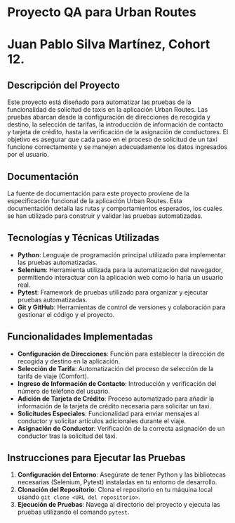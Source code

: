 # Proyecto QA para Urban Routes
# Juan Pablo Silva Martínez, Cohort 12.

## Descripción del Proyecto

Este proyecto está diseñado para automatizar las pruebas de la funcionalidad de solicitud de taxis en la aplicación Urban Routes. Las pruebas abarcan desde la configuración de direcciones de recogida y destino, la selección de tarifas, la introducción de información de contacto y tarjeta de crédito, hasta la verificación de la asignación de conductores. El objetivo es asegurar que cada paso en el proceso de solicitud de un taxi funcione correctamente y se manejen adecuadamente los datos ingresados por el usuario.

## Documentación

La fuente de documentación para este proyecto proviene de la especificación funcional de la aplicación Urban Routes. Esta documentación detalla las rutas y comportamientos esperados, los cuales se han utilizado para construir y validar las pruebas automatizadas.

## Tecnologías y Técnicas Utilizadas

- **Python**: Lenguaje de programación principal utilizado para implementar las pruebas automatizadas.
- **Selenium**: Herramienta utilizada para la automatización del navegador, permitiendo interactuar con la aplicación web como lo haría un usuario real.
- **Pytest**: Framework de pruebas utilizado para organizar y ejecutar pruebas automatizadas.
- **Git y GitHub**: Herramientas de control de versiones y colaboración para gestionar el código y el proyecto.

## Funcionalidades Implementadas

- **Configuración de Direcciones**: Función para establecer la dirección de recogida y destino en la aplicación.
- **Selección de Tarifa**: Automatización del proceso de selección de la tarifa de viaje (Comfort).
- **Ingreso de Información de Contacto**: Introducción y verificación del número de teléfono del usuario.
- **Adición de Tarjeta de Crédito**: Proceso automatizado para añadir la información de la tarjeta de crédito necesaria para solicitar un taxi.
- **Solicitudes Especiales**: Funcionalidad para enviar mensajes al conductor y solicitar artículos adicionales durante el viaje.
- **Asignación de Conductor**: Verificación de la correcta asignación de un conductor tras la solicitud del taxi.

## Instrucciones para Ejecutar las Pruebas

1. **Configuración del Entorno**: Asegúrate de tener Python y las bibliotecas necesarias (Selenium, Pytest) instaladas en tu entorno de desarrollo.
2. **Clonación del Repositorio**: Clona el repositorio en tu máquina local usando `git clone <URL del repositorio>`.
3. **Ejecución de Pruebas**: Navega al directorio del proyecto y ejecuta las pruebas utilizando el comando `pytest`.
